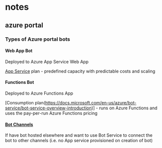 # notes

## azure portal

### Types of Azure portal bots

#### Web App Bot

Deployed to Azure App Service Web App

[App Service](https://docs.microsoft.com/en-us/azure/bot-service/bot-service-overview-introduction) plan - predefined capacity with predictable costs and scaling

#### Functions Bot

Deployed to Azure Functions App

[Consumption plan(https://docs.microsoft.com/en-us/azure/bot-service/bot-service-overview-introduction)] - runs on Azure Functions and uses the pay-per-run Azure Functions pricing

#### [Bot Channels](https://docs.microsoft.com/en-us/azure/bot-service/bot-service-quickstart-registration)

If have bot hosted elsewhere and want to use Bot Service to connect the bot to other channels (i.e. no App service provisioned on creation of bot)
